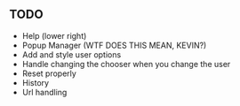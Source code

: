 ## TODO
* Help (lower right)
* Popup Manager (WTF DOES THIS MEAN, KEVIN?)
* Add and style user options
* Handle changing the chooser when you change the user
* Reset properly
* History
* Url handling